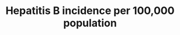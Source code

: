 ---
variable_notes: null
un_designated_tier: '2'
un_custodial_agency: WHO
target_id: '3.3'
has_metadata: true
goal_meta_link: 'http://unstats.un.org/sdgs/files/metadata-compilation/Metadata-Goal-3.pdf'
goal_meta_link_page: 10
indicator_name: 'Hepatitis  B  incidence  per  100,000  population'
title: 'Hepatitis  B  incidence  per  100,000  population'
permalink: /3-3-4/
sdg_goal: 3
layout: indicator
indicator: 3.3.4
indicator_variable: total
graph: longitudinal
graph_type_description: Line  graph
graph_status_notes: Graphed
variable_description: null
target: >-
  By  2030,  end  the  epidemics  of  AIDS,  tuberculosis,  malaria  and  neglected  tropical  diseases  and  combat  hepatitis,  water-borne  diseases  and  other  communicable  diseases.
indicator_definition: >-
  The  number  of  new  hepatitis  B  infections  per  100,000  population  in  a  given  year  is  estimated  from  the  prevalence  of  total  antibodies  against  hepatitis  B  core  antigen  (Total  anti_HBc)  and  hepatitis  B  surface  antigen  (HBsAg
source_agency_survey_dataset: 'Surveillance  of  Viral  Hepatitis  -  United  States,  2013,  2014'
international_and_national_references: 'http://www.cdc.gov/hepatitis/statistics/  '
graph_title: 'Reported  acute  hepatitis  B  cases  per  100,000  US  population'  
method_of_computation: >-
  Number  of  survey  participants  with  Total  anti_HBc  and  HBsAg  positive  test  /  Number  in  survey  with  Total  anti_Hc/HBsAg  result  Method  of  measurement  Total  anti_HBc  reflect  cumulated  incidence  in  the  first  five  years  of  life  while  HBsAg  reflect  chronic  infections  that  may  evolve  towards  chronic  liver  diseases  The  sample  of  the  serological  survey  must  be  drawn  from  the  specific  geographic  region  to  be  verified.  For  example  if  the  purpose  is  to  estimate  national  transmission  of  HBV  (including  mother_to_child  transmission)  then  the  sampling  should  be  geographically  representative  of  the  population.  Convenience  sampling  is  not  appropriate.  The  sample  size  should  be  adequate  to  show  with  95%  confidence  HBsAg  prevalence  of  less  than  1%  with  a  precision  of  '  0.5%.  The  target  age  is  5_years_old.  Sampling  4  '  6  year  olds  may  be  appropriate.  The  serosurvey  is  cross  sectional  and  therefore  a  point  estimate  time.  The  shorter  time  periods  of  data  collection  are  therefore  preferred.  Data  on  HBV  birth  dose  exposure  and  B3  completion  are  drawn  from  official  records.  Where  these  are  not  available  testing  for  HBsAb  may  be  considered  for  the  serosurvey.  This  is  less  preferable  as  it  is  more  costly,  but  can  also  be  done  in  addition.  Specimen  collection  and  transportation  should  be  appropriate  to  minimize  bias  though  specimen  degradation  in  rural  and  remote  areas.  Where  possible,  it  is  advantageous  to  collect  blood  specimens  for  ELISA  laboratory  testing  because  the  accuracy  (sensitivity  and  specificity)  is  higher  than  for  rapid  tests.  However  in  some  locations  only  rapid  tests  will  be  available  hence  test  selection  is  resource  dependent.  This  should  be  considered  in  designing  overall  study  methodology.  When  an  appropriate  sampling  strategy  and  size  are  used  and  quality  testing  assays  and  laboratory  procedures  are  employed,the  HBsAg  prevalence  in  the  serosurvey  should  be  representative  of  the  incidence  of  childhood  HBV  transmission  in  the  specific  geographic  region  (or  country)  in  this  age  group.
source_title: null
source_notes: null
published: true
actual_indicator_available: >-
  The  number  of  acute  hepatitis  B  cases  that  are  reported  from  U.S.  states  and  territories  to  the  National  Centers  for  Disease  Control  and  Prevention  per  100,000  population  in  a  given  year  by  sex,  age  group,  and  race  or  ethnicity.
actual_indicator_available_description: >-
  Annual  rate  of  acute  hepatitis  B  cases  reported  per  100,000  U.S.  population  by  sex,  age  group,  and  race-ethnicity  in,  2007  -  2015
us_method_of_computation: >-
  Number  of  cases  reported,  divided  by  U.S.  population  (in  population  segment  of  interest),  multiplied  by  100,000.
periodicity: Annual
time_period: 2007-2015
unit_of_measure: 'cases  per  100,000  population'
disaggregation_categories: 'sex,  age-group,  and  race-ethnicity'
disaggregation_geography: National  and  by  state  (only  national  data  provided)
date_of_national_source_publication: November  2017
date_metadata_updated: '2017-10-15'
scheduled_update_by_national_source: November  2018
source_agency_staff_name: Benedict  Truman
source_agency_staff_email: bit1@cdc.gov
source_url: >-
  http://http://www.cdc.gov/hepatitis/statistics/2013surveillance/index.htm;  www.cdc.gov/hepatitis/statistics/2014surveillance/index.htm
---